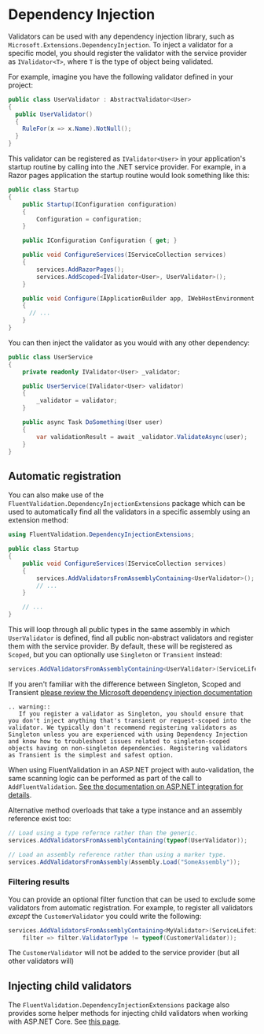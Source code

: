 # Dependency Injection

Validators can be used with any dependency injection library, such as `Microsoft.Extensions.DependencyInjection`. To inject a validator for a specific model, you should register the validator with the service provider as `IValidator<T>`, where `T` is the type of object being validated.

For example, imagine you have the following validator defined in your project:

```csharp
public class UserValidator : AbstractValidator<User>
{
  public UserValidator()
  {
    RuleFor(x => x.Name).NotNull();
  }
}
```

This validator can be registered as `IValidator<User>` in your application's startup routine by calling into the .NET service provider. For example, in a Razor pages application the startup routine would look something like this:

```csharp
public class Startup
{
    public Startup(IConfiguration configuration)
    {
        Configuration = configuration;
    }

    public IConfiguration Configuration { get; }

    public void ConfigureServices(IServiceCollection services)
    {
        services.AddRazorPages();
        services.AddScoped<IValidator<User>, UserValidator>();
    }

    public void Configure(IApplicationBuilder app, IWebHostEnvironment env)
    {
      // ...
    }
}
```

You can then inject the validator as you would with any other dependency:

```c#
public class UserService
{
    private readonly IValidator<User> _validator;

    public UserService(IValidator<User> validator)
    {
        _validator = validator;
    }

    public async Task DoSomething(User user)
    {
        var validationResult = await _validator.ValidateAsync(user);
    }
}
```

## Automatic registration

You can also make use of the `FluentValidation.DependencyInjectionExtensions` package which can be used to automatically find all the validators in a specific assembly using an extension method:

```csharp
using FluentValidation.DependencyInjectionExtensions;

public class Startup
{
    public void ConfigureServices(IServiceCollection services)
    {
        services.AddValidatorsFromAssemblyContaining<UserValidator>();
        // ...
    }

    // ...
}
```

This will loop through all public types in the same assembly in which `UserValidator` is defined, find all public non-abstract validators and register them with the service provider. By default, these will be registered as `Scoped`, but you can optionally use `Singleton` or `Transient` instead:

```csharp
services.AddValidatorsFromAssemblyContaining<UserValidator>(ServiceLifetime.Transient);
```

If you aren't familiar with the difference between Singleton, Scoped and Transient [please review the Microsoft dependency injection documentation](https://docs.microsoft.com/en-us/dotnet/core/extensions/dependency-injection#service-lifetimes)


```eval_rst
.. warning::
   If you register a validator as Singleton, you should ensure that you don't inject anything that's transient or request-scoped into the validator. We typically don't recommend registering validators as Singleton unless you are experienced with using Dependency Injection and know how to troubleshoot issues related to singleton-scoped objects having on non-singleton dependencies. Registering validators as Transient is the simplest and safest option.
```

When using FluentValidation in an ASP.NET project with auto-validation, the same scanning logic can be performed as part of the call to `AddFluentValidation`. [See the documentation on ASP.NET integration for details](aspnet).

Alternative method overloads that take a type instance and an assembly reference exist too:

```csharp
// Load using a type refernce rather than the generic.
services.AddValidatorsFromAssemblyContaining(typeof(UserValidator));

// Load an assembly reference rather than using a marker type.
services.AddValidatorsFromAssembly(Assembly.Load("SomeAssembly"));
```

### Filtering results

You can provide an optional filter function that can be used to exclude some validators from automatic registration. For example, to register all validators *except* the `CustomerValidator` you could write the following:

```csharp
services.AddValidatorsFromAssemblyContaining<MyValidator>(ServiceLifetime.Scoped, 
    filter => filter.ValidatorType != typeof(CustomerValidator));
```

The `CustomerValidator` will not be added to the service provider (but all other validators will)

## Injecting child validators

The `FluentValidation.DependencyInjectionExtensions` package also provides some helper methods for injecting child validators when working with ASP.NET Core. See [this page](aspnet.html#injecting-child-validators).
